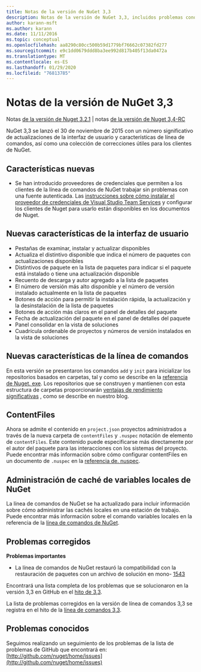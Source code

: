 ```yaml
---
title: Notas de la versión de NuGet 3,3
description: Notas de la versión de NuGet 3,3, incluidos problemas conocidos, correcciones de errores, características agregadas y DCR.
author: karann-msft
ms.author: karann
ms.date: 11/11/2016
ms.topic: conceptual
ms.openlocfilehash: aa8290c80cc500b59d1779bf76662c07382fd277
ms.sourcegitcommit: e9c1dd0679ddd8ba3ee992d817b405f13da0472a
ms.translationtype: MT
ms.contentlocale: es-ES
ms.lasthandoff: 01/29/2020
ms.locfileid: "76813785"
---
```

# <a name="nuget-33-release-notes"></a>Notas de la versión de NuGet 3,3

Notas [de la versión de Nuget 3.2.1](../release-notes/nuget-3.2.1.md) |  notas [de la versión de Nuget 3,4-RC](../release-notes/nuget-3.4-RC.md)

NuGet 3,3 se lanzó el 30 de noviembre de 2015 con un número significativo de actualizaciones de la interfaz de usuario y características de línea de comandos, así como una colección de correcciones útiles para los clientes de NuGet.

## <a name="new-features"></a>Características nuevas

* Se han introducido proveedores de credenciales que permiten a los clientes de la línea de comandos de NuGet trabajar sin problemas con una fuente autenticada. Las [instrucciones sobre cómo instalar el proveedor de credenciales de Visual Studio Team Services](../reference/extensibility/nuget-exe-credential-providers.md) y configurar los clientes de Nuget para usarlo están disponibles en los documentos de Nuget.

## <a name="new-user-interface-features"></a>Nuevas características de la interfaz de usuario

* Pestañas de examinar, instalar y actualizar disponibles
* Actualiza el distintivo disponible que indica el número de paquetes con actualizaciones disponibles
* Distintivos de paquete en la lista de paquetes para indicar si el paquete está instalado o tiene una actualización disponible
* Recuento de descarga y autor agregado a la lista de paquetes
* El número de versión más alto disponible y el número de versión instalado actualmente en la lista de paquetes
* Botones de acción para permitir la instalación rápida, la actualización y la desinstalación de la lista de paquetes
* Botones de acción más claros en el panel de detalles del paquete
* Fecha de actualización del paquete en el panel de detalles del paquete
* Panel consolidar en la vista de soluciones
* Cuadrícula ordenable de proyectos y números de versión instalados en la vista de soluciones

## <a name="new-command-line-features"></a>Nuevas características de la línea de comandos

En esta versión se presentaron los comandos `add` y `init` para inicializar los repositorios basados en carpetas, tal y como se describe en la [referencia de Nuget. exe](../reference/nuget-exe-cli-reference.md). Los repositorios que se construyen y mantienen con esta estructura de carpetas proporcionarán [ventajas de rendimiento significativas](http://blog.nuget.org/20150922/Accelerate-Package-Source.html) , como se describe en nuestro blog.

## <a name="contentfiles"></a>ContentFiles

Ahora se admite el contenido en `project.json` proyectos administrados a través de la nueva carpeta de `contentFiles` y `.nuspec` notación de elemento de `contentFiles`.  Este contenido puede especificarse más directamente por el autor del paquete para las interacciones con los sistemas del proyecto.  Puede encontrar más información sobre cómo configurar contentFiles en un documento de `.nuspec` en la [referencia de. nuspec](../reference/nuspec.md).

## <a name="nuget-locals-cache-management"></a>Administración de caché de variables locales de NuGet

La línea de comandos de NuGet se ha actualizado para incluir información sobre cómo administrar las cachés locales en una estación de trabajo.  Puede encontrar más información sobre el comando variables locales en la referencia de la [línea de comandos de NuGet](../reference/cli-reference/cli-ref-locals.md).

## <a name="fixed-issues"></a>Problemas corregidos

**Problemas importantes**

* La línea de comandos de NuGet restauró la compatibilidad con la restauración de paquetes con un archivo de solución en mono- [1543](https://github.com/NuGet/Home/issues/1543)

Encontrará una lista completa de los problemas que se solucionaron en la versión 3,3 en GitHub en el [hito de 3,3](https://github.com/NuGet/Home/issues?q=is%3Aissue+milestone%3A3.3.0+is%3Aclosed).

La lista de problemas corregidos en la versión de línea de comandos 3,3 se registra en el hito de la [línea de comandos 3,3](https://github.com/NuGet/Home/issues?q=is%3Aissue+is%3Aclosed+milestone%3A3.3.0-commandline).

## <a name="known-issues"></a>Problemas conocidos

Seguimos realizando un seguimiento de los problemas de la lista de problemas de GitHub que encontrará en: [http://github.com/nuget/home/issues](http://github.com/nuget/home/issues)